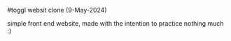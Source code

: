 #toggl websit clone (9-May-2024)

simple front end website, made with the intention to practice nothing much :)
